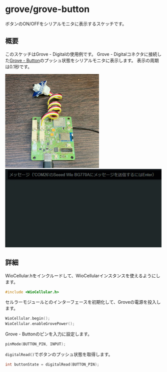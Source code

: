 # grove/grove-button

ボタンのON/OFFをシリアルモニタに表示するスケッチです。

## 概要

このスケッチはGrove - Digitalの使用例です。
Grove - Digitalコネクタに接続した[Grove - Button](https://www.seeedstudio.com/Grove-Button.html)のプッシュ状態をシリアルモニタに表示します。
表示の周期は0.1秒です。

<img src="../../media/43.jpg" width="300">

<img src="../../media/44.gif" width="500">

## 詳細

WioCellular.hをインクルードして、WioCellularインスタンスを使えるようにします。

```cpp
#include <WioCellular.h>
```

セルラーモジュールとのインターフェースを初期化して、Groveの電源を投入します。

```cpp
WioCellular.begin();
WioCellular.enableGrovePower();
```

Grove - Buttonのピンを入力に設定します。

```cpp
pinMode(BUTTON_PIN, INPUT);
```

`digitalRead()`でボタンのプッシュ状態を取得します。

```cpp
int buttonState = digitalRead(BUTTON_PIN);
```
